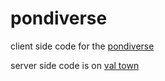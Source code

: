 # pondiverse

client side code for the [pondiverse](https://pondiverse.com)

server side code is on [val town](https://www.val.town/x/todepond/pondiverse)
